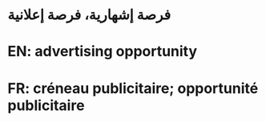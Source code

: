 # فرصة إشهارية، فرصة إعلانية

# EN: advertising opportunity

# FR: créneau publicitaire; opportunité publicitaire
